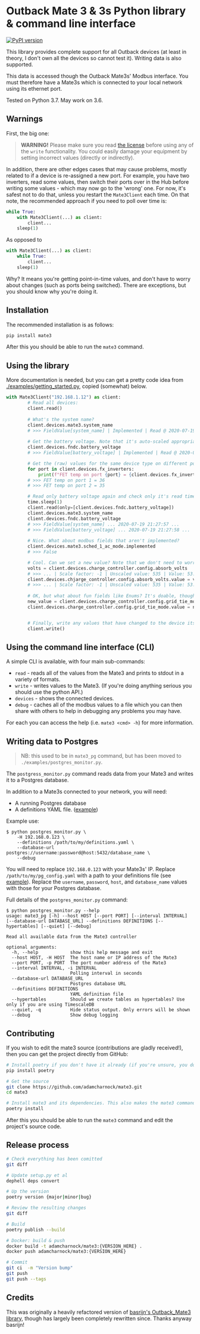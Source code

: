 # Outback Mate 3 & 3s Python library & command line interface

[![PyPI version](https://badge.fury.io/py/mate3.svg)](https://badge.fury.io/py/mate3)

This library provides complete support for all Outback devices (at least in theory, 
I don't own all the devices so cannot test it). Writing data is also supported.

This data is accessed though the Outback Mate3s' Modbus interface. You must therefore 
have a Mate3s which is connected to your local network using its ethernet port.

Tested on Python 3.7. May work on 3.6.

## Warnings

First, the big one:

> **WARNING!** Please make sure you read [the license](https://github.com/adamcharnock/mate3/blob/master/LICENSE) before using any of the `write` functionality. You could easily damage your equipment by setting incorrect values (directly or indirectly).

In addition, there are other edges cases that may cause problems, mostly related to if a device is re-assigned a new port. For example, you have two inverters, read some values, then switch their ports over in the Hub before writing some values - which may now go to the 'wrong' one. For now, it's safest not to do that, unless you restart the `Mate3Client` each time. On that note, the recommended approach if you need to poll over time is:

```python
while True:
    with Mate3Client(...) as client:
        client...
    sleep(1)
```

As opposed to

```python
with Mate3Client(...) as client:
    while True:
        client...
    sleep(1)
```

Why? It means you're getting point-in-time values, and don't have to worry about changes (such as ports being switched). There are exceptions, but you should know why you're doing it.

## Installation

The recommended installation is as follows:

```sh
pip install mate3
```

After this you should be able to run the `mate3` command.

## Using the library

More documentation is needed, but you can get a pretty code idea from [./examples/getting_started.py](./examples/getting_started.py), copied (somewhat) below. 

```python
with Mate3Client("192.168.1.12") as client:
        # Read all devices:
        client.read()
        
        # What's the system name?
        client.devices.mate3.system_name
        # >>> FieldValue[system_name] | Implemented | Read @ 2020-07-19 21:27:57.747231 | Value: --- | Clean
        
        # Get the battery voltage. Note that it's auto-scaled appropriately.
        client.devices.fndc.battery_voltage
        # >>> FieldValue[battery_voltage] | Implemented | Read @ 2020-07-19 21:27:57.795158 | Scale factor: -1 | Unscaled value: 544 | Value: 54.4 | Clean

        # Get the (raw) values for the same device type on different ports
        for port in client.devices.fx_inverters:
            print(f"FET temp on port {port} = {client.devices.fx_inverters[port].fet_temperature.value}")
        # >>> FET temp on port 1 = 36
        # >>> FET temp on port 2 = 35

        # Read only battery voltage again and check only it's read time was updated but not system name
        time.sleep(1)
        client.read(only=[client.devices.fndc.battery_voltage])
        client.devices.mate3.system_name
        client.devices.fndc.battery_voltage
        # >>> FieldValue[system_name] ... 2020-07-19 21:27:57 ...
        # >>> FieldValue[battery_voltage] ... 2020-07-19 21:27:58 ...
        
        # Nice. What about modbus fields that aren't implemented?
        client.devices.mate3.sched_1_ac_mode.implemented
        # >>> False

        # Cool. Can we set a new value? Note that we don't need to worry about scaling etc.
        volts = client.devices.charge_controller.config.absorb_volts
        # >>> ... | Scale factor: -1 | Unscaled value: 535 | Value: 53.5 | Clean
        client.devices.chjarge_controller.config.absorb_volts.value = volts.value + 0.1
        # >>> ... | Scale factor: -1 | Unscaled value: 535 | Value: 53.5 | Dirty (value to write: 536)
        
        # OK, but what about fun fields like Enums? It's doable, though a bit gross ...
        new_value = client.devices.charge_controller.config.grid_tie_mode.field.options["Grid Tie Mode disabled"]
        client.devices.charge_controller.config.grid_tie_mode.value = new_value


        # Finally, write any values that have changed to the device itself - BE CAREFUL!
        client.write()
```


## Using the command line interface (CLI)

A simple CLI is available, with four main sub-commands:

- `read` - reads all of the values from the Mate3 and prints to stdout in a variety of formats.
- `write` - writes values to the Mate3. (If you're doing anything serious you should use the python API.)
- `devices` - shows the connected devices.
- `debug` - caches all of the modbus values to a file which you can then share with others to help in debugging any problems you may have.

For each you can access the help (i.e. `mate3 <cmd> -h`) for more information.

## Writing data to Postgres

> NB: this used to be in `mate3_pg` command, but has been moved to `./examples/postgres_monitor.py`.

The `postgress_monitor.py` command reads data from your Mate3 and writes it to a Postgres database.

In addition to a Mate3s connected to your network, you will need:

* A running Postgres database
* A definitions YAML file. ([example](https://github.com/adamcharnock/mate3/blob/master/pg_config.yaml))

Example use:

```
$ python postgres_monitor.py \
    -H 192.168.0.123 \ 
    --definitions /path/to/my/definitions.yaml \
    --database-url postgres://username:password@host:5432/database_name \
    --debug
```

You will need to replace `192.168.0.123` with your Mate3s' IP. Replace `/path/to/my/pg_config.yaml` with 
a path to your definitions file (see [example](https://github.com/adamcharnock/mate3/blob/master/pg_config.yaml)).
Replace the `username`, `password`, `host`, and `database_name` values with those for your Postgres database.

Full details of the `postgres_monitor.py` command:

```
$ python postgres_monitor.py --help
usage: mate3_pg [-h] --host HOST [--port PORT] [--interval INTERVAL] [--database-url DATABASE_URL] --definitions DEFINITIONS [--hypertables] [--quiet] [--debug]

Read all available data from the Mate3 controller

optional arguments:
  -h, --help            show this help message and exit
  --host HOST, -H HOST  The host name or IP address of the Mate3
  --port PORT, -p PORT  The port number address of the Mate3
  --interval INTERVAL, -i INTERVAL
                        Polling interval in seconds
  --database-url DATABASE_URL
                        Postgres database URL
  --definitions DEFINITIONS
                        YAML definition file
  --hypertables         Should we create tables as hypertables? Use only if you are using TimescaleDB
  --quiet, -q           Hide status output. Only errors will be shown
  --debug               Show debug logging
```  

## Contributing

If you wish to edit the mate3 source (contributions are gladly received!), 
then you can get the project directly from GitHub:

```sh
# Install poetry if you don't have it already (if you're unsure, you don't have it)
pip install poetry

# Get the source
git clone https://github.com/adamcharnock/mate3.git
cd mate3

# Install mate3 and its dependencies. This also makes the mate3 command available.
poetry install
```

After this you should be able to run the `mate3` command and edit the project's source code.

## Release process

```sh
# Check everything has been comitted
git diff

# Update setup.py et al
dephell deps convert

# Up the version
poetry version {major|minor|bug}

# Review the resulting changes
git diff

# Build
poetry publish --build

# Docker: build & push
docker build -t adamcharnock/mate3:{VERSION_HERE} .
docker push adamcharnock/mate3:{VERSION_HERE}

# Commit
git ci  -m "Version bump"
git push
git push --tags
```

## Credits

This was originally a heavily refactored version of
[basrijn's Outback_Mate3 library](https://github.com/basrijn/Outback_Mate3), though has largely been completely rewritten since. Thanks anyway basrijn!
